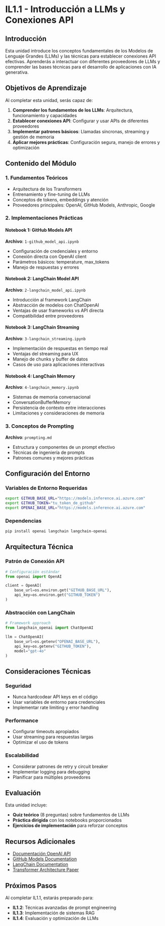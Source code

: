 # IL1.1 - Introducción a LLMs y Conexiones API

## Introducción

Esta unidad introduce los conceptos fundamentales de los Modelos de Lenguaje Grandes (LLMs) y las técnicas para establecer conexiones API efectivas. Aprenderás a interactuar con diferentes proveedores de LLMs y comprender las bases técnicas para el desarrollo de aplicaciones con IA generativa.

## Objetivos de Aprendizaje

Al completar esta unidad, serás capaz de:

1. **Comprender los fundamentos de los LLMs**: Arquitectura, funcionamiento y capacidades
2. **Establecer conexiones API**: Configurar y usar APIs de diferentes proveedores
3. **Implementar patrones básicos**: Llamadas síncronas, streaming y gestión de memoria
4. **Aplicar mejores prácticas**: Configuración segura, manejo de errores y optimización

## Contenido del Módulo

### 1. Fundamentos Teóricos
- Arquitectura de los Transformers
- Entrenamiento y fine-tuning de LLMs
- Conceptos de tokens, embeddings y atención
- Proveedores principales: OpenAI, GitHub Models, Anthropic, Google

### 2. Implementaciones Prácticas

#### Notebook 1: GitHub Models API
**Archivo**: `1-github_model_api.ipynb`
- Configuración de credenciales y entorno
- Conexión directa con OpenAI client
- Parámetros básicos: temperature, max_tokens
- Manejo de respuestas y errores

#### Notebook 2: LangChain Model API
**Archivo**: `2-langchain_model_api.ipynb`
- Introducción al framework LangChain
- Abstracción de modelos con ChatOpenAI
- Ventajas de usar frameworks vs API directa
- Compatibilidad entre proveedores

#### Notebook 3: LangChain Streaming
**Archivo**: `3-langchain_streaming.ipynb`
- Implementación de respuestas en tiempo real
- Ventajas del streaming para UX
- Manejo de chunks y buffer de datos
- Casos de uso para aplicaciones interactivas

#### Notebook 4: LangChain Memory
**Archivo**: `4-langchain_memory.ipynb`
- Sistemas de memoria conversacional
- ConversationBufferMemory
- Persistencia de contexto entre interacciones
- Limitaciones y consideraciones de memoria

### 3. Conceptos de Prompting
**Archivo**: `prompting.md`
- Estructura y componentes de un prompt efectivo
- Técnicas de ingeniería de prompts
- Patrones comunes y mejores prácticas

## Configuración del Entorno

### Variables de Entorno Requeridas

```bash
export GITHUB_BASE_URL="https://models.inference.ai.azure.com"
export GITHUB_TOKEN="tu_token_de_github"
export OPENAI_BASE_URL="https://models.inference.ai.azure.com"
```

### Dependencias

```bash
pip install openai langchain langchain-openai
```

## Arquitectura Técnica

### Patrón de Conexión API

```python
# Configuración estándar
from openai import OpenAI

client = OpenAI(
    base_url=os.environ.get("GITHUB_BASE_URL"),
    api_key=os.environ.get("GITHUB_TOKEN")
)
```

### Abstracción con LangChain

```python
# Framework approach
from langchain_openai import ChatOpenAI

llm = ChatOpenAI(
    base_url=os.getenv("OPENAI_BASE_URL"),
    api_key=os.getenv("GITHUB_TOKEN"),
    model="gpt-4o"
)
```

## Consideraciones Técnicas

### Seguridad
- Nunca hardcodear API keys en el código
- Usar variables de entorno para credenciales
- Implementar rate limiting y error handling

### Performance
- Configurar timeouts apropiados
- Usar streaming para respuestas largas
- Optimizar el uso de tokens

### Escalabilidad
- Considerar patrones de retry y circuit breaker
- Implementar logging para debugging
- Planificar para múltiples proveedores

## Evaluación

Esta unidad incluye:
- **Quiz teórico** (8 preguntas) sobre fundamentos de LLMs
- **Práctica dirigida** con los notebooks proporcionados
- **Ejercicios de implementación** para reforzar conceptos

## Recursos Adicionales

- [Documentación OpenAI API](https://platform.openai.com/docs)
- [GitHub Models Documentation](https://docs.github.com/en/github-models)
- [LangChain Documentation](https://python.langchain.com/docs/)
- [Transformer Architecture Paper](https://arxiv.org/abs/1706.03762)

## Próximos Pasos

Al completar IL1.1, estarás preparado para:
- **IL1.2**: Técnicas avanzadas de prompt engineering
- **IL1.3**: Implementación de sistemas RAG
- **IL1.4**: Evaluación y optimización de LLMs